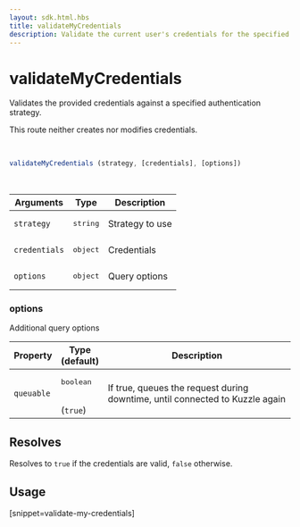 ```yaml
---
layout: sdk.html.hbs
title: validateMyCredentials
description: Validate the current user's credentials for the specified strategy.
---
```


# validateMyCredentials

Validates the provided credentials against a specified authentication strategy.

This route neither creates nor modifies credentials.

<br/>

```javascript
validateMyCredentials (strategy, [credentials], [options])
```

<br/>

| Arguments    | Type    | Description
|--------------|---------|-------------
| `strategy` | <pre>string</pre> | Strategy to use
 | `credentials` | <pre>object</pre> | Credentials
| `options`  | <pre>object</pre> | Query options


### options

Additional query options

| Property     | Type<br/>(default)    | Description   |
| -------------- | --------- | ------------- |
| `queuable` | <pre>boolean</pre><br/>(`true`) | If true, queues the request during downtime, until connected to Kuzzle again |


## Resolves

Resolves to `true` if the credentials are valid, `false` otherwise.

## Usage

[snippet=validate-my-credentials]
